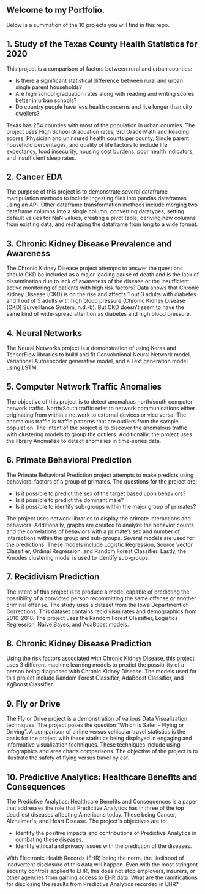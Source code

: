 ## Welcome to my Portfolio.  

Below is a summation of the 10 projects you will find in this repo.


## 1.  Study of the Texas County Health Statistics for 2020

This project is a comparison of factors between rural and urban counties:

*  Is there a significant statistical difference between rural and urban single parent households?
*  Are high school graduation rates along with reading and writing scores better in urban schools?
*  Do country people have less health concerns and live longer than city dwellers?

Texas has 254 counties with most of the population in urban counties. The project uses High School Graduation rates, 3rd Grade Math and Reading scores, Physician and uninsured health counts per county, Single parent household percentages, and quality of life factors to include life expectancy, food insecurity, housing cost burdens, poor health indicators, and insufficient sleep rates.

## 2. Cancer EDA 

The purpose of this project is to demonstrate several dataframe manipulation methods to include ingesting files into pandas dataframes using an API. Other dataframe transformation methods include merging two dataframe columns into a single column, converting datatypes, setting default values for NaN values, creating a pivot table, deriving new columns from existing data, and reshaping the dataframe from long to a wide format.

## 3. Chronic Kidney Disease Prevalence and Awareness

The Chronic Kidney Disease project attempts to answer the questions should CKD be included as
a major leading cause of death and is the lack of dissemination due to lack of awareness of the
disease or the insufficient active monitoring of patients with high risk factors? Data shows that
Chronic Kidney Disease (CKD) is on the rise and affects 1 out 3 adults with diabetes and 1 out of
5 adults with high blood pressure (Chronic Kidney Disease (CKD) Surveillance System, n.d.-b).
But CKD doesn’t seem to have the same kind of wide-spread attention as diabetes and high
blood pressure.

## 4. Neural Networks

The Neural Networks project is a demonstration of using Keras and TensorFlow libraries to build and fit Convolutional Neural Network model, Variational Autoencoder generative model, and a Text generation model using LSTM.

## 5. Computer Network Traffic Anomalies

The objective of this project is to detect anomalous north/south computer network traffic. North/South traffic refer to network communications either originating from within a network to external devices or vice versa. The anomalous traffic is traffic patterns that are outliers from the sample population. The intent of the project is to discover the anomalous traffic with clustering models to group the outliers. Additionally, the project uses the library Anomalize to detect anomalies in time-series data.

## 6. Primate Behavioral Prediction

The Primate Behavioral Prediction project attempts to make predicts using behavioral factors of a group of primates. The questions for the project are:

* Is it possible to predict the sex of the target based upon behaviors?
* Is it possible to predict the dominant male?
* Is it possible to identify sub-groups within the major group of primates?

The project uses network libraries to display the primate interactions and behaviors. Additionally, graphs are created to analyze the behavior counts and the correlations of behaviors with a primate’s sex and number of interactions within the group and sub-groups. Several models are used for the predictions. These models include Logistic Regression, Source Vector Classifier, Ordinal Regression, and Random Forest Classifier. Lastly, the Kmodes clustering model is used to identify sub-groups.

## 7. Recidivism Prediction

The intent of this project is to produce a model capable of predicting the possibility of a
convicted person recommitting the same offense or another criminal offense. The study uses a
dataset from the Iowa Department of Corrections. This dataset contains recidivism rates and
demographics from 2010-2018. The project uses the Random Forest Classifier,
Logistics Regression, Naive Bayes, and AdaBoost models.

## 8. Chronic Kidney Disease Prediction

Using the risk factors associated with Chronic Kidney Disease, this project uses 3 different machine learning models to predict the possibility of a person being diagnosed with Chronic Kidney Disease.  The models used for this project include Random Forest Classifier, AdaBoost Classifier, and XgBoost Classifier. 

## 9. Fly or Drive 

The Fly or Drive project is a demonstration of various Data Visualization techniques. The project poses the question “Which is Safer – Flying or Driving”. A comparison of airline versus vehicular travel statistics is the basis for the project with these statistics being displayed in engaging and informative visualization techniques. These techniques include using infographics and area charts comparisons. The objective of the project is to illustrate the safety of flying versus travel by car.

## 10. Predictive Analytics: Healthcare Benefits and Consequences

The Predictive Analytics: Healthcare Benefits and Consequences is a paper that addresses the role that Predictive Analytics has in three of the top deadliest diseases affecting Americans today.  These being Cancer, Alzheimer's, and Heart Disease. The project's objectives are to:

* Identify the positive impacts and contributions of Predictive Analytics in combating these diseases.
* Identify ethical and privacy issues with the prediction of the diseases.

With Electronic Health Records (EHR) being the norm, the likelihood of inadvertent disclosure of this data will happen. Even with the most stringent security controls applied to EHR, this does not stop employers, insurers, or other agencies from gaining access to EHR data. What are the ramifications for disclosing the results from Predictive Analytics recorded in EHR?
